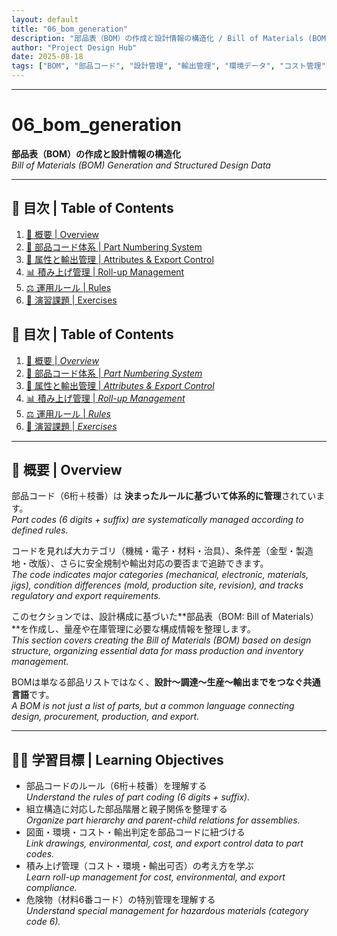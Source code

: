 ```yaml
---
layout: default
title: "06_bom_generation"
description: "部品表（BOM）の作成と設計情報の構造化 / Bill of Materials (BOM) Generation and Structured Design Data"
author: "Project Design Hub"
date: 2025-08-18
tags: ["BOM", "部品コード", "設計管理", "輸出管理", "環境データ", "コスト管理"]
---
```


---

# 06_bom_generation

**部品表（BOM）の作成と設計情報の構造化**  
*Bill of Materials (BOM) Generation and Structured Design Data*

---

## 📑 目次 | Table of Contents
1. [📘 概要 | Overview](1_overview.html)
2. [🔢 部品コード体系 | Part Numbering System](2_part_numbering.html)
3. [📎 属性と輸出管理 | Attributes & Export Control](3_attributes.html)
4. [📊 積み上げ管理 | Roll-up Management](4_rollup_management.html)
5. [⚖️ 運用ルール | Rules](5_rules.html)
6. [🧪 演習課題 | Exercises](6_exercises.html)

<h2>📑 目次 | Table of Contents</h2>
<ol>
  <li><a href="1_overview.html">📘 概要 | <em>Overview</em></a></li>
  <li><a href="2_part_numbering.html">🔢 部品コード体系 | <em>Part Numbering System</em></a></li>
  <li><a href="3_attributes.html">📎 属性と輸出管理 | <em>Attributes &amp; Export Control</em></a></li>
  <li><a href="4_rollup_management.html">📊 積み上げ管理 | <em>Roll-up Management</em></a></li>
  <li><a href="5_rules.html">⚖️ 運用ルール | <em>Rules</em></a></li>
  <li><a href="6_exercises.html">🧪 演習課題 | <em>Exercises</em></a></li>
</ol>

---

## 📘 概要 | Overview
部品コード（6桁＋枝番）は **決まったルールに基づいて体系的に管理**されています。  
*Part codes (6 digits + suffix) are systematically managed according to defined rules.*  

コードを見れば大カテゴリ（機械・電子・材料・治具）、条件差（金型・製造地・改版）、さらに安全規制や輸出対応の要否まで追跡できます。  
*The code indicates major categories (mechanical, electronic, materials, jigs), condition differences (mold, production site, revision), and tracks regulatory and export requirements.*  

このセクションでは、設計構成に基づいた**部品表（BOM: Bill of Materials）**を作成し、量産や在庫管理に必要な構成情報を整理します。  
*This section covers creating the Bill of Materials (BOM) based on design structure, organizing essential data for mass production and inventory management.*  

BOMは単なる部品リストではなく、**設計〜調達〜生産〜輸出までをつなぐ共通言語**です。  
*A BOM is not just a list of parts, but a common language connecting design, procurement, production, and export.*  

---

## 🧑‍🏫 学習目標 | Learning Objectives
- 部品コードのルール（6桁＋枝番）を理解する  
  *Understand the rules of part coding (6 digits + suffix).*  
- 組立構造に対応した部品階層と親子関係を整理する  
  *Organize part hierarchy and parent-child relations for assemblies.*  
- 図面・環境・コスト・輸出判定を部品コードに紐づける  
  *Link drawings, environmental, cost, and export control data to part codes.*  
- 積み上げ管理（コスト・環境・輸出可否）の考え方を学ぶ  
  *Learn roll-up management for cost, environmental, and export compliance.*  
- 危険物（材料6番コード）の特別管理を理解する  
  *Understand special management for hazardous materials (category code 6).*  
